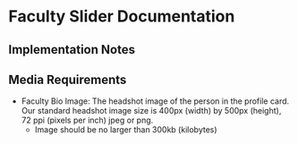 # Faculty Slider Documentation


## Implementation Notes



## Media Requirements
- Faculty Bio Image:  The headshot image of the person in the profile card.  Our standard headshot image size is 400px (width) by 500px (height), 72 ppi (pixels per inch) jpeg or png.
    - Image should be no larger than 300kb (kilobytes)